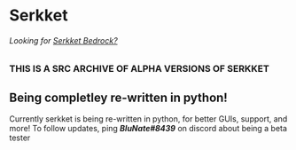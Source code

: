 # Serkket
###### Looking for [Serkket Bedrock?](https://github.com/Epicgamernate/SerkketBedrock/)
### THIS IS A SRC ARCHIVE OF ALPHA VERSIONS OF SERKKET

## Being completley re-written in python!
Currently serkket is being re-written in python, for better GUIs, support, and more!
To follow updates, ping ***BluNate#8439*** on discord about being a beta tester
